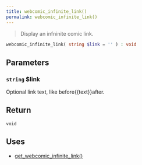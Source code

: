 ```yaml
---
title: webcomic_infinite_link()
permalink: webcomic_infinite_link()
---
```


> Display an infninite comic link.

```php
webcomic_infinite_link( string $link = '' ) : void
```

## Parameters

### `string` $link
Optional link text, like before\{\{text}}after.

## Return

`void`

## Uses
- [get_webcomic_infinite_link()](get_webcomic_infinite_link())
